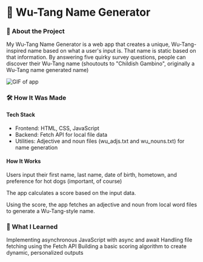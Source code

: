 # 🎤 Wu-Tang Name Generator

### 📖 About the Project
My Wu-Tang Name Generator is a web app that creates a unique, Wu-Tang-inspired name based on what a user's input is. That name is static based on that information. By answering five quirky survey questions, people can discover their Wu-Tang name (shoutouts to "Childish Gambino", originally a Wu-Tang name generated name)

![GIF of app](https://github.com/user-attachments/assets/f4f1cfdd-aa80-44b9-a131-c9d62321583d)

### 🛠️ How It Was Made

#### Tech Stack
* Frontend: HTML, CSS, JavaScript
* Backend: Fetch API for local file data
* Utilities: Adjective and noun files (wu_adjs.txt and wu_nouns.txt) for name generation

#### How It Works
Users input their first name, last name, date of birth, hometown, and preference for hot dogs (important, of course)

The app calculates a score based on the input data.

Using the score, the app fetches an adjective and noun from local word files to generate a Wu-Tang-style name.

### 🌱 What I Learned

Implementing asynchronous JavaScript with async and await
Handling file fetching using the Fetch API
Building a basic scoring algorithm to create dynamic, personalized outputs

